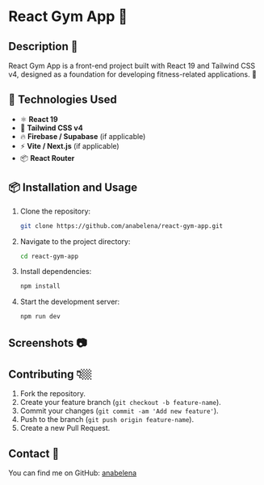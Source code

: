 # React Gym App 🚀

## Description 📝

React Gym App is a front-end project built with React 19 and Tailwind CSS v4, designed as a foundation for developing fitness-related applications. 🚀

## 🚀 Technologies Used

- ⚛️ **React 19**
- 🎨 **Tailwind CSS v4**
- 🔥 **Firebase / Supabase** (if applicable)
- ⚡ **Vite / Next.js** (if applicable)
- 📦 **React Router**

## 📦 Installation and Usage

1. Clone the repository:

   ```sh
   git clone https://github.com/anabelena/react-gym-app.git
   ```

2. Navigate to the project directory:

   ```sh
   cd react-gym-app
   ```

3. Install dependencies:

   ```sh
   npm install
   ```

4. Start the development server:

   ```sh
   npm run dev
   ```

## Screenshots 📷

## Contributing 👇🏼

1. Fork the repository.
2. Create your feature branch (`git checkout -b feature-name`).
3. Commit your changes (`git commit -am 'Add new feature'`).
4. Push to the branch (`git push origin feature-name`).
5. Create a new Pull Request.

## Contact 📧

You can find me on GitHub: [anabelena](https://github.com/anabelena)
